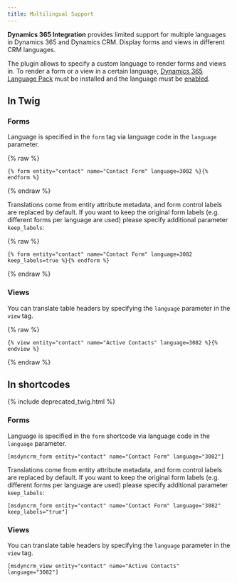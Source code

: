 ```yaml
---
title: Multilingual Support
---
```


**Dynamics 365 Integration** provides limited support for multiple languages in Dynamics 365 and Dynamics CRM. Display forms and views in different CRM languages.

The plugin allows to specify a custom language to render forms and views in. To render a form or a view in a certain language, [Dynamics 365 Language Pack](https://technet.microsoft.com/en-us/library/hh699736.aspx) must be installed and the language must be [enabled](https://technet.microsoft.com/en-us/library/dn832148.aspx).

## In Twig

### Forms

Language is specified in the `form` tag via language code in the `language` parameter.

{% raw %}
```twig
{% form entity="contact" name="Contact Form" language=3082 %}{% endform %}
```
{% endraw %}

Translations come from entity attribute metadata, and form control labels are replaced by default. If you want to keep the original form labels (e.g. different forms per language are used) please specify additional parameter `keep_labels`:

{% raw %}
```twig
{% form entity="contact" name="Contact Form" language=3082 keep_labels=true %}{% endform %}
```
{% endraw %}

### Views

You can translate table headers by specifying the `language` parameter in the `view` tag.

{% raw %}
```twig
{% view entity="contact" name="Active Contacts" language=3082 %}{% endview %}
```
{% endraw %}

## In shortcodes

{% include deprecated_twig.html %}

### Forms

Language is specified in the `form` shortcode via language code in the `language` parameter.

```
[msdyncrm_form entity="contact" name="Contact Form" language="3082"]
```

Translations come from entity attribute metadata, and form control labels are replaced by default. If you want to keep the original form labels (e.g. different forms per language are used) please specify additional parameter `keep_labels`:

```
[msdyncrm_form entity="contact" name="Contact Form" language="3082" keep_labels="true"]
```

### Views

You can translate table headers by specifying the `language` parameter in the `view` tag.

```
[msdyncrm_view entity="contact" name="Active Contacts" language="3082"]
```
